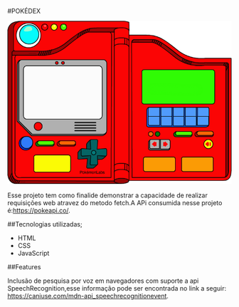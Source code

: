#POKÉDEX


![imagem pokedex](https://github.com/Vinimd/pokedex/blob/master/assets/imagens/fdbfd8a30dfcb5ae8f7972e3589a5f7583ee53df_hq.png)


Esse projeto tem como finalide demonstrar a capacidade de realizar requisições web atravez do metodo fetch.A APi consumida nesse projeto é:https://pokeapi.co/.

##Tecnologias utilizadas;
* HTML
* CSS
* JavaScript

##Features

Inclusão de pesquisa por voz em navegadores com suporte a api SpeechRecognition,esse informação pode ser encontrada no link a seguir: https://caniuse.com/mdn-api_speechrecognitionevent.
